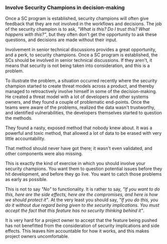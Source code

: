 ### Involve Security Champions in decision-making

Once a SC program is established, security champions will often give feedback that they are not involved in the workflows and decisions. The job of the security champion is to ask, _"What is this? Do I trust this? What happens with this?"_, but they often don't get the opportunity to ask these questions, and decisions are made without their input. 

Involvement in senior technical discussions provides a great opportunity, and a perk, to security champions. Once a SC program is established, the SCs should be involved in senior technical discussions. If they aren't, it means that security is not being taken into consideration, and this is a problem.

To illustrate the problem, a situation occurred recently where the security champion started to create threat models across a product, and thereby managed to retroactively involve himself in some of the decision-making.
He created a threat model with a lot of developers and other systems owners, and they found a couple of problematic end-points. Once the teams were aware of the problems, realized the data wasn't trustworthy, and identified vulnerabilities, the developers themselves started to question the methods. 

They found a nasty, exposed method that nobody knew about. It was a powerful and toxic method, that allowed a lot of data to be erased with very little accountability. 

That method should never have got there; it wasn't even validated, and other components were also missing. 

This is exactly the kind of exercise in which you should involve your security champions. You want them to question potential issues before they hit development, and before they go live. You want to catch those problems as early as possible.

This is not to say _"No"_ to functionality. It is rather to say, _"If you want to do this, here are the side effects, here are the compromises, and here is how we should protect it"_. At the very least you should say, _"If you do this, you do it without due regard being given to the security implications. You must accept the fact that this feature has no security thinking behind it"_.

It is very hard for a project owner to accept that the feature being pushed has not benefitted from the consideration of security implications and side effects. This leaves him accountable for how it works, and this makes project owners uncomfortable.


